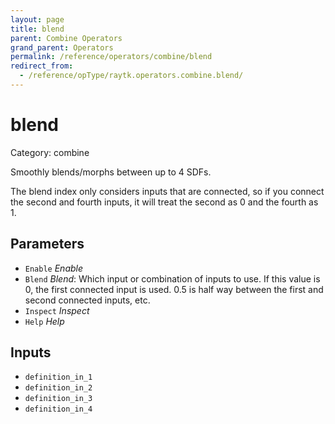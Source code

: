 ```yaml
---
layout: page
title: blend
parent: Combine Operators
grand_parent: Operators
permalink: /reference/operators/combine/blend
redirect_from:
  - /reference/opType/raytk.operators.combine.blend/
---
```


# blend

Category: combine



Smoothly blends/morphs between up to 4 SDFs.

The blend index only considers inputs that are connected, so if you connect the second and fourth inputs, it will treat the second as 0 and the fourth as 1.

## Parameters

* `Enable` *Enable*
* `Blend` *Blend*: Which input or combination of inputs to use. If this value is 0, the first connected input is used. 0.5 is half way between the first and second connected inputs, etc.
* `Inspect` *Inspect*
* `Help` *Help*

## Inputs

* `definition_in_1`
* `definition_in_2`
* `definition_in_3`
* `definition_in_4`